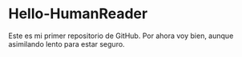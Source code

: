 # Hello-HumanReader
Este es mi primer repositorio de GitHub.
Por ahora voy bien, aunque asimilando lento para estar seguro.
